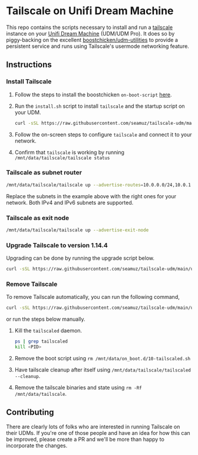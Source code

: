 # Tailscale on Unifi Dream Machine
This repo contains the scripts necessary to install and run a [tailscale](https://tailscale.com)
instance on your [Unifi Dream Machine](https://unifi-network.ui.com/dreammachine) (UDM/UDM Pro).
It does so by piggy-backing on the excellent [boostchicken/udm-utilities](https://github.com/boostchicken/udm-utilities)
to provide a persistent service and runs using Tailscale's usermode networking feature.

## Instructions
### Install Tailscale
1. Follow the steps to install the boostchicken `on-boot-script` [here](https://github.com/boostchicken/udm-utilities/tree/master/on-boot-script).
2. Run the `install.sh` script to install `tailscale` and the startup script on your UDM.
   
   ```sh
   curl -sSL https://raw.githubusercontent.com/seamuz/tailscale-udm/main/install.sh | sh
   ```
3. Follow the on-screen steps to configure `tailscale` and connect it to your network.
4. Confirm that `tailscale` is working by running `/mnt/data/tailscale/tailscale status`

### Tailscale as subnet router

```sh
/mnt/data/tailscale/tailscale up --advertise-routes=10.0.0.0/24,10.0.1.0/24
```
Replace the subnets in the example above with the right ones for your network. Both IPv4 and IPv6 subnets are supported.

### Tailscale as exit node

```sh
/mnt/data/tailscale/tailscale up --advertise-exit-node
```

### Upgrade Tailscale to version 1.14.4
Upgrading can be done by running the upgrade script below.

```sh
curl -sSL https://raw.githubusercontent.com/seamuz/tailscale-udm/main/upgrade.sh | sh
```

### Remove Tailscale
To remove Tailscale automatically, you can run the following command, 
   
```sh
curl -sSL https://raw.githubusercontent.com/seamuz/tailscale-udm/main/uninstall.sh | sh
```

or run the steps below manually.

1. Kill the `tailscaled` daemon.
   
   ```sh
   ps | grep tailscaled
   kill <PID>
   ```
2. Remove the boot script using `rm /mnt/data/on_boot.d/10-tailscaled.sh`
3. Have tailscale cleanup after itself using `/mnt/data/tailscale/tailscaled --cleanup`.
4. Remove the tailscale binaries and state using `rm -Rf /mnt/data/tailscale`.

## Contributing
There are clearly lots of folks who are interested in running Tailscale on their UDMs. If
you're one of those people and have an idea for how this can be improved, please create a
PR and we'll be more than happy to incorporate the changes.
